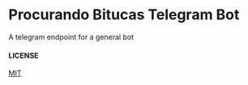 # Procurando Bitucas Telegram Bot

A telegram endpoint for a general bot

#### LICENSE
[MIT](LICENSE)